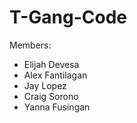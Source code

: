 # T-Gang-Code

Members:
- Elijah Devesa
- Alex Fantilagan
- Jay Lopez
- Craig Sorono
- Yanna Fusingan
